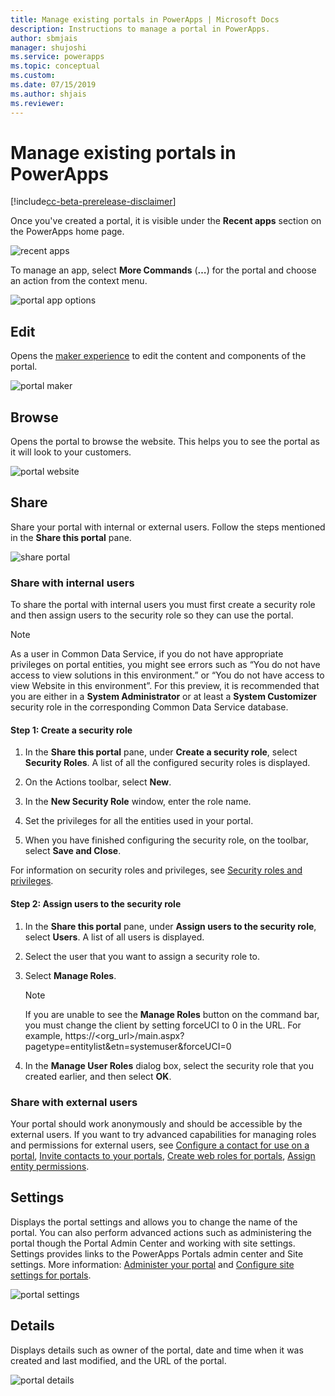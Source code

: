 ```yaml
---
title: Manage existing portals in PowerApps | Microsoft Docs
description: Instructions to manage a portal in PowerApps.
author: sbmjais
manager: shujoshi
ms.service: powerapps
ms.topic: conceptual
ms.custom: 
ms.date: 07/15/2019
ms.author: shjais
ms.reviewer:
---
```


# Manage existing portals in PowerApps

[!include[cc-beta-prerelease-disclaimer](../../includes/cc-beta-prerelease-disclaimer.md)]

Once you've created a portal, it is visible under the **Recent apps** section on the PowerApps home page.

![recent apps](media/recent-apps.png "Recent apps")  

To manage an app, select **More Commands** (**…**) for the portal and choose an action from the context menu.

![portal app options](media/portal-app-options.png "Portal app options")  

## Edit

Opens the [maker experience](maker-experience-anatomy.md) to edit the content and components of the portal.  

![portal maker](media/portal-maker.png "Portal maker")  

## Browse

Opens the portal to browse the website. This helps you to see the portal as it will look to your customers.

![portal website](media/portal-website.png "Portal website")  

## Share

Share your portal with internal or external users. Follow the steps mentioned in the **Share this portal** pane.

![share portal](media/share-portal.png "Share portal")  

### Share with internal users

To share the portal with internal users you must first create a security role and then assign users to the security role so they can use the portal.

> [!NOTE]
> As a user in Common Data Service, if you do not have appropriate privileges on portal entities, you might see errors such as “You do not have access to view solutions in this environment.” or “You do not have access to view Website in this environment”. For this preview, it is recommended that you are either in a **System Administrator** or at least a **System Customizer** security role in the corresponding Common Data Service database.

#### Step 1: Create a security role

1.  In the **Share this portal** pane, under **Create a security role**, select **Security Roles**. A list of all the configured security roles is displayed.

2.  On the Actions toolbar, select **New**.

3.  In the **New Security Role** window, enter the role name.

4.  Set the privileges for all the entities used in your portal.

5.  When you have finished configuring the security role, on the toolbar, select **Save and Close**.

For information on security roles and privileges, see [Security roles and privileges](https://docs.microsoft.com/en-us/dynamics365/customer-engagement/admin/security-roles-privileges).  

#### Step 2: Assign users to the security role

1.  In the **Share this portal** pane, under **Assign users to the security role**, select **Users**. A list of all users is displayed.

2.  Select the user that you want to assign a security role to.

3.  Select **Manage Roles**.

    > [!NOTE]
    > If you are unable to see the **Manage Roles** button on the command bar, you must change the client by setting forceUCI to 0 in the URL. For example, https://&lt;org\_url&gt;/main.aspx?pagetype=entitylist&etn=systemuser&forceUCI=0

4.  In the **Manage User Roles** dialog box, select the security role that you created earlier, and then select **OK**.

### Share with external users

Your portal should work anonymously and should be accessible by the external users. If you want to try advanced capabilities for managing roles and permissions for external users, see [Configure a contact for use on a portal](https://docs.microsoft.com/en-us/dynamics365/customer-engagement/portals/configure-contacts), [Invite contacts to your portals](https://docs.microsoft.com/en-us/dynamics365/customer-engagement/portals/invite-contacts), [Create web roles for portals](https://docs.microsoft.com/en-us/dynamics365/customer-engagement/portals/create-web-roles), [Assign entity permissions](https://docs.microsoft.com/en-us/dynamics365/customer-engagement/portals/assign-entity-permissions).  

## Settings

Displays the portal settings and allows you to change the name of the portal. You can also perform advanced actions such as administering the portal though the Portal Admin Center and working with site settings. Settings provides links to the PowerApps Portals admin center and Site settings. More information: [Administer your portal](https://docs.microsoft.com/en-us/dynamics365/customer-engagement/portals/manage-portal) and [Configure site settings for portals](https://docs.microsoft.com/en-us/dynamics365/customer-engagement/portals/configure-site-settings).  

![portal settings](media/portal-settings.png "Portal settings")  

## Details

Displays details such as owner of the portal, date and time when it was created and last modified, and the URL of the portal.

![portal details](media/portal-details.png "Portal details")  







